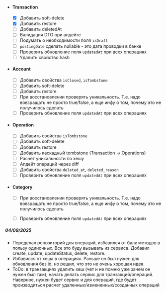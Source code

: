 - #### Transaction
    - [x] Добавить soft-delete
    - [x] Добавить restore
    - [ ] Добавить deletedAt
    - [ ] Валидация DTO при апдейте
    - [ ] Подумать о необходимости поля `isDraft`
    - [ ] `postingDate` сделать nullable - это дата проводки в банке
    - [ ] Проверить обновление поля `updatedAt` при всех операциях
    - [ ] Удалить свойство hash
 
- #### Account
    - [ ] Добавить свойства `isClosed`, `isTombstone`
    - [ ] Добавить soft-delete
    - [ ] Добавить restore
    - [ ] При восстановлении проверять уникальность. Т.е. надо вовзращать не просто true/false, а еще инфу о том, почему это не получилось сделать
    - [ ] Проверить обновление поля `updatedAt` при всех операциях

- #### Operation
    - [ ] Добавить свойства `isTombstone`
    - [ ] Добавить soft-delete
    - [ ] Добавить restore
    - [ ] Добавить каскадный tombstone (Transaction → Operations)
    - [ ] Расчет уникальности по хешу
    - [ ] Апдейт операций через diff
    - [ ] Добавить свойства `deleted_at`, `deleted_reason`
    - [ ] Проверить обновление поля `updatedAt` при всех операциях

- #### Category
    - [ ] При восстановлении проверять уникальность. Т.е. надо вовзращать не просто true/false, а еще инфу о том, почему это не получилось сделать
    - [ ] Проверить обновление поля `updatedAt` при всех операциях




##### 04/09/2025
- Переделал репозиторий для операций, избавился от балк методов в пользу одиночных. Все это буду вызывать из сервиса. Добавил create, update, updateStatus, delete, restore.
- Избавился от хеша в операциях. Раньше он был нужен для обновления без id, но решил, что это не очень хорошая идея.
- ToDo: в транзакциях удалить хеш (чет и не помню уже зачем он нужен был там), начать делать сервис для транзакций/операций. Наверное, нужен будет сервис и для операций, где будет производиться расчет удаленных/измененных/созданных операций
